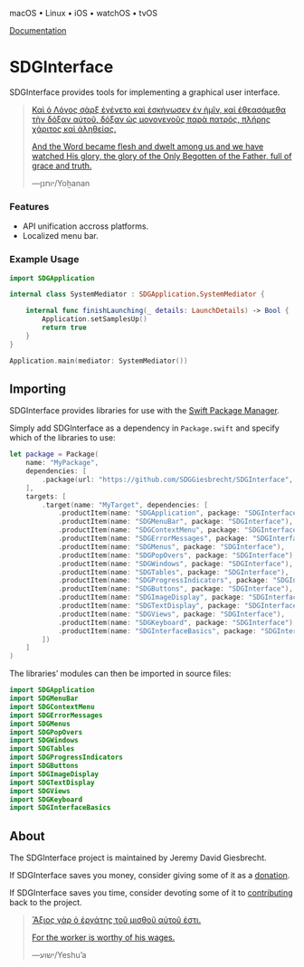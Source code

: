 <!--
 README.md

 This source file is part of the SDGInterface open source project.
 https://sdggiesbrecht.github.io/SDGInterface

 Copyright ©2018–2019 Jeremy David Giesbrecht and the SDGInterface project contributors.

 Soli Deo gloria.

 Licensed under the Apache Licence, Version 2.0.
 See http://www.apache.org/licenses/LICENSE-2.0 for licence information.
 -->

macOS • Linux • iOS • watchOS • tvOS

[Documentation](https://sdggiesbrecht.github.io/SDGInterface/%F0%9F%87%A8%F0%9F%87%A6EN)

# SDGInterface

SDGInterface provides tools for implementing a graphical user interface.

> [Καὶ ὁ Λόγος σὰρξ ἐγένετο καὶ ἐσκήνωσεν ἐν ἡμῖν, καὶ ἐθεασάμεθα τὴν δόξαν αὐτοῦ, δόξαν ὡς μονογενοῦς παρὰ πατρός, πλήρης χάριτος καὶ ἀληθείας.](https://www.biblegateway.com/passage/?search=John+1&version=SBLGNT;NIV)
>
> [And the Word became flesh and dwelt among us and we have watched His glory, the glory of the Only Begotten of the Father, full of grace and truth.](https://www.biblegateway.com/passage/?search=John+1&version=SBLGNT;NIV)
>
> ―‎יוחנן⁩/Yoẖanan

### Features

- API unification accross platforms.
- Localized menu bar.

### Example Usage

```swift
import SDGApplication

internal class SystemMediator : SDGApplication.SystemMediator {

    internal func finishLaunching(_ details: LaunchDetails) -> Bool {
        Application.setSamplesUp()
        return true
    }
}
```

```swift
Application.main(mediator: SystemMediator())
```

## Importing

SDGInterface provides libraries for use with the [Swift Package Manager](https://swift.org/package-manager/).

Simply add SDGInterface as a dependency in `Package.swift` and specify which of the libraries to use:

```swift
let package = Package(
    name: "MyPackage",
    dependencies: [
        .package(url: "https://github.com/SDGGiesbrecht/SDGInterface", .upToNextMinor(from: Version(0, 3, 1))),
    ],
    targets: [
        .target(name: "MyTarget", dependencies: [
            .productItem(name: "SDGApplication", package: "SDGInterface"),
            .productItem(name: "SDGMenuBar", package: "SDGInterface"),
            .productItem(name: "SDGContextMenu", package: "SDGInterface"),
            .productItem(name: "SDGErrorMessages", package: "SDGInterface"),
            .productItem(name: "SDGMenus", package: "SDGInterface"),
            .productItem(name: "SDGPopOvers", package: "SDGInterface"),
            .productItem(name: "SDGWindows", package: "SDGInterface"),
            .productItem(name: "SDGTables", package: "SDGInterface"),
            .productItem(name: "SDGProgressIndicators", package: "SDGInterface"),
            .productItem(name: "SDGButtons", package: "SDGInterface"),
            .productItem(name: "SDGImageDisplay", package: "SDGInterface"),
            .productItem(name: "SDGTextDisplay", package: "SDGInterface"),
            .productItem(name: "SDGViews", package: "SDGInterface"),
            .productItem(name: "SDGKeyboard", package: "SDGInterface"),
            .productItem(name: "SDGInterfaceBasics", package: "SDGInterface"),
        ])
    ]
)
```

The libraries’ modules can then be imported in source files:

```swift
import SDGApplication
import SDGMenuBar
import SDGContextMenu
import SDGErrorMessages
import SDGMenus
import SDGPopOvers
import SDGWindows
import SDGTables
import SDGProgressIndicators
import SDGButtons
import SDGImageDisplay
import SDGTextDisplay
import SDGViews
import SDGKeyboard
import SDGInterfaceBasics
```

## About

The SDGInterface project is maintained by Jeremy David Giesbrecht.

If SDGInterface saves you money, consider giving some of it as a [donation](https://paypal.me/JeremyGiesbrecht).

If SDGInterface saves you time, consider devoting some of it to [contributing](https://github.com/SDGGiesbrecht/SDGInterface) back to the project.

> [Ἄξιος γὰρ ὁ ἐργάτης τοῦ μισθοῦ αὐτοῦ ἐστι.](https://www.biblegateway.com/passage/?search=Luke+10&version=SBLGNT;NIV)
>
> [For the worker is worthy of his wages.](https://www.biblegateway.com/passage/?search=Luke+10&version=SBLGNT;NIV)
>
> ―‎ישוע/Yeshuʼa
